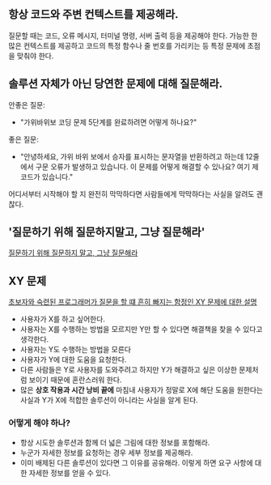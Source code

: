 ## 항상 코드와 주변 컨텍스트를  제공해라.
질문할 때는 코드, 오류 메시지, 터미널 명령, 서버 출력 등을 제공해야 한다.
가능한 한 많은 컨텍스트를 제공하고 코드의 특정 함수나 줄 번호를 가리키는 등 특정 문제에 초점을 맞춰야 한다.

## 솔루션 자체가 아닌 당연한 문제에 대해 질문해라.

안좋은 질문:
- "가위바위보 코딩 문제 5단계를 완료하려면 어떻게 하나요?"

좋은 질문:
- "안녕하세요, 가위 바위 보에서 승자를 표시하는 문자열을 반환하려고 하는데 12줄에서 구문 오류가 발생하고 있습니다. 이 문제를 어떻게 해결할 수 있나요? 여기 제 코드가 있습니다."

어디서부터 시작해야 할 지 완전히 막막하다면 사람들에게 막막하다는 사실을 알려도 괜찮다.

## '질문하기 위해 질문하지말고, 그냥 질문해라'
[질문하기 위해 질문하지 말고, 그냥 질문해라](https://dontasktoask.com/)

## XY 문제
[초보자와 숙련된 프로그래머가 질문을 할 떄 흔히 빠지는 함정인 XY 문제에 대한 설명](https://xyproblem.info/)

- 사용자가 X를 하고 싶어한다.
- 사용자는 X를 수행하는 방법을 모르지만 Y만 할 수 있다면 해결책을 찾을 수 있다고 생각한다.
- 사용자는 Y도 수행하는 방법을 모른다
- 사용자가 Y에 대한 도움을 요청한다.
- 다른 사람들은 Y로 사용자를 도와주려고 하지만 Y가 해결하고 싶은 이상한 문제처럼 보이기 때문에 혼란스러워 한다.
- 많은 **상호 작용과 시간 낭비 끝에** 마침내 사용자가 정말로 X에 해단 도움을 원한다는 사실과 Y가 X에 적합한 솔루션이 아니라는 사실을 알게 된다.

### 어떻게 해야 하나?
- 항상 시도한 솔루션과 함께 더 넓은 그림에 대한 정보를 포함해라.
- 누군가 자세한 정보를 요청하는 경우 세부 정보를 제공해라.
- 이미 배제된 다른 솔루션이 있다면 그 이유를 공유해라. 이렇게 하면 요구 사항에 대한 자세한 정보를 얻을 수 있다.